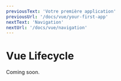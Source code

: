 ```yaml
---
previousText: 'Votre première application'
previousUrl: '/docs/vue/your-first-app'
nextText: 'Navigation'
nextUrl: '/docs/vue/navigation'
---
```


# Vue Lifecycle

Coming soon.